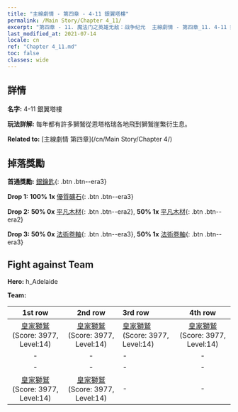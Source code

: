 ```yaml
---
title: "主線劇情 - 第四章 - 4-11 銀翼塔樓"
permalink: /Main Story/Chapter 4_11/
excerpt: "第四章 - 11. 魔法门之英雄无敌：战争纪元  主線劇情 - 第四章_11. 4-11 銀翼塔樓"
last_modified_at: 2021-07-14
locale: cn
ref: "Chapter 4_11.md"
toc: false
classes: wide
---
```


## 詳情

 **名字:** 4-11 銀翼塔樓

 **玩法詳解:** 每年都有許多獅鷲從恩塔格瑞各地飛到獅鷲崖繁衍生息。

 **Related to:** [主線劇情 第四章](/cn/Main Story/Chapter 4/)

## 掉落獎勵

 **首通獎勵:** [銀鑰匙](/cn/Items/con_693/){: .btn .btn--era3}

 **Drop 1:** **100% 1x** [優質礦石](/cn/Items/mat_12/){: .btn .btn--era3}

 **Drop 2:** **50% 0x** [平凡木材](/cn/Items/mat_7/){: .btn .btn--era2}, **50% 1x** [平凡木材](/cn/Items/mat_7/){: .btn .btn--era2}

 **Drop 3:** **50% 0x** [法術卷軸](/cn/Items/con_694/){: .btn .btn--era3}, **50% 1x** [法術卷軸](/cn/Items/con_694/){: .btn .btn--era3}


## Fight against Team
 **Hero:** h_Adelaide

 **Team:**


  | 1st row | 2nd row | 3rd row | 4th row |
  |:----:|:----:|:----|:----:|
  | [皇家獅鷲](/cn/units/Griffin/) (Score: 3977, Level:14)  | [皇家獅鷲](/cn/units/Griffin/) (Score: 3977, Level:14)  | [皇家獅鷲](/cn/units/Griffin/) (Score: 3977, Level:14)  | [皇家獅鷲](/cn/units/Griffin/) (Score: 3977, Level:14)  |
  | - | - | - | - |
  | - | - | - | - |
  | [皇家獅鷲](/cn/units/Griffin/) (Score: 3977, Level:14)  | [皇家獅鷲](/cn/units/Griffin/) (Score: 3977, Level:14)  | - | - |


